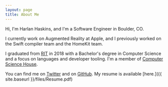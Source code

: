 ```yaml
---
layout: page
title: About Me
---
```


Hi, I'm Harlan Haskins, and I'm a Software Engineer in Boulder, CO.

I currently work on Augmented Reality at Apple, and I previously worked on
the Swift compiler team and the HomeKit team.

I graduated from [RIT](http://www.rit.edu) in 2018 with a Bachelor's 
degree in Computer Science and a focus on languages and developer
tooling. I'm a member of
[Computer Science House](http://csh.rit.edu).

You can find me on [Twitter](http://twitter.com/harlanhaskins) and on 
[GitHub](http://github.com/harlanhaskins). My resume is available 
[here.]({{ site.baseurl }}/files/Resume.pdf)
